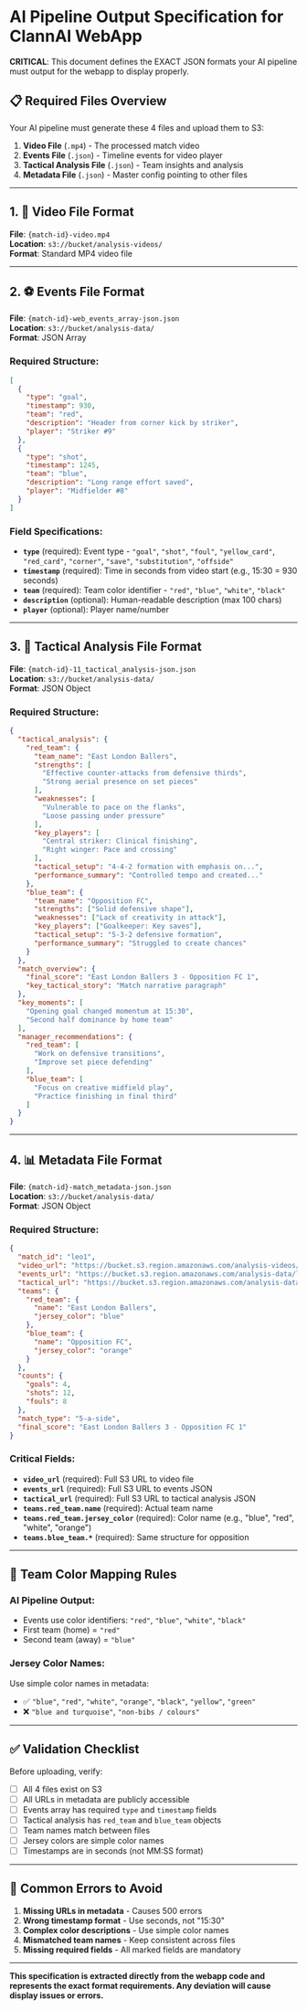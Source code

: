 # AI Pipeline Output Specification for ClannAI WebApp

**CRITICAL**: This document defines the EXACT JSON formats your AI pipeline must output for the webapp to display properly.

## 📋 Required Files Overview

Your AI pipeline must generate these 4 files and upload them to S3:

1. **Video File** (`.mp4`) - The processed match video
2. **Events File** (`.json`) - Timeline events for video player
3. **Tactical Analysis File** (`.json`) - Team insights and analysis  
4. **Metadata File** (`.json`) - Master config pointing to other files

---

## 1. 🎥 Video File Format

**File**: `{match-id}-video.mp4`  
**Location**: `s3://bucket/analysis-videos/`  
**Format**: Standard MP4 video file

---

## 2. ⚽ Events File Format

**File**: `{match-id}-web_events_array-json.json`  
**Location**: `s3://bucket/analysis-data/`  
**Format**: JSON Array

### Required Structure:
```json
[
  {
    "type": "goal",
    "timestamp": 930,
    "team": "red",
    "description": "Header from corner kick by striker",
    "player": "Striker #9"
  },
  {
    "type": "shot", 
    "timestamp": 1245,
    "team": "blue",
    "description": "Long range effort saved",
    "player": "Midfielder #8"
  }
]
```

### Field Specifications:
- **`type`** (required): Event type - `"goal"`, `"shot"`, `"foul"`, `"yellow_card"`, `"red_card"`, `"corner"`, `"save"`, `"substitution"`, `"offside"`
- **`timestamp`** (required): Time in seconds from video start (e.g., 15:30 = 930 seconds)
- **`team`** (required): Team color identifier - `"red"`, `"blue"`, `"white"`, `"black"`
- **`description`** (optional): Human-readable description (max 100 chars)
- **`player`** (optional): Player name/number

---

## 3. 🧠 Tactical Analysis File Format

**File**: `{match-id}-11_tactical_analysis-json.json`  
**Location**: `s3://bucket/analysis-data/`  
**Format**: JSON Object

### Required Structure:
```json
{
  "tactical_analysis": {
    "red_team": {
      "team_name": "East London Ballers",
      "strengths": [
        "Effective counter-attacks from defensive thirds",
        "Strong aerial presence on set pieces"
      ],
      "weaknesses": [
        "Vulnerable to pace on the flanks",
        "Loose passing under pressure"
      ],
      "key_players": [
        "Central striker: Clinical finishing",
        "Right winger: Pace and crossing"
      ],
      "tactical_setup": "4-4-2 formation with emphasis on...",
      "performance_summary": "Controlled tempo and created..."
    },
    "blue_team": {
      "team_name": "Opposition FC",
      "strengths": ["Solid defensive shape"],
      "weaknesses": ["Lack of creativity in attack"],
      "key_players": ["Goalkeeper: Key saves"],
      "tactical_setup": "5-3-2 defensive formation",
      "performance_summary": "Struggled to create chances"
    }
  },
  "match_overview": {
    "final_score": "East London Ballers 3 - Opposition FC 1",
    "key_tactical_story": "Match narrative paragraph"
  },
  "key_moments": [
    "Opening goal changed momentum at 15:30",
    "Second half dominance by home team"
  ],
  "manager_recommendations": {
    "red_team": [
      "Work on defensive transitions",
      "Improve set piece defending"
    ],
    "blue_team": [
      "Focus on creative midfield play",
      "Practice finishing in final third"
    ]
  }
}
```

---

## 4. 📊 Metadata File Format

**File**: `{match-id}-match_metadata-json.json`  
**Location**: `s3://bucket/analysis-data/`  
**Format**: JSON Object

### Required Structure:
```json
{
  "match_id": "leo1",
  "video_url": "https://bucket.s3.region.amazonaws.com/analysis-videos/leo1-video.mp4",
  "events_url": "https://bucket.s3.region.amazonaws.com/analysis-data/leo1-web_events_array-json.json",
  "tactical_url": "https://bucket.s3.region.amazonaws.com/analysis-data/leo1-11_tactical_analysis-json.json",
  "teams": {
    "red_team": {
      "name": "East London Ballers",
      "jersey_color": "blue"
    },
    "blue_team": {
      "name": "Opposition FC", 
      "jersey_color": "orange"
    }
  },
  "counts": {
    "goals": 4,
    "shots": 12,
    "fouls": 8
  },
  "match_type": "5-a-side",
  "final_score": "East London Ballers 3 - Opposition FC 1"
}
```

### Critical Fields:
- **`video_url`** (required): Full S3 URL to video file
- **`events_url`** (required): Full S3 URL to events JSON
- **`tactical_url`** (required): Full S3 URL to tactical analysis JSON
- **`teams.red_team.name`** (required): Actual team name
- **`teams.red_team.jersey_color`** (required): Color name (e.g., "blue", "red", "white", "orange")
- **`teams.blue_team.*`** (required): Same structure for opposition

---

## 🎯 Team Color Mapping Rules

### AI Pipeline Output:
- Events use color identifiers: `"red"`, `"blue"`, `"white"`, `"black"`
- First team (home) = `"red"`
- Second team (away) = `"blue"`

### Jersey Color Names:
Use simple color names in metadata:
- ✅ `"blue"`, `"red"`, `"white"`, `"orange"`, `"black"`, `"yellow"`, `"green"`
- ❌ `"blue and turquoise"`, `"non-bibs / colours"`

---

## ✅ Validation Checklist

Before uploading, verify:

- [ ] All 4 files exist on S3
- [ ] All URLs in metadata are publicly accessible
- [ ] Events array has required `type` and `timestamp` fields
- [ ] Tactical analysis has `red_team` and `blue_team` objects
- [ ] Team names match between files
- [ ] Jersey colors are simple color names
- [ ] Timestamps are in seconds (not MM:SS format)

---

## 🚨 Common Errors to Avoid

1. **Missing URLs in metadata** - Causes 500 errors
2. **Wrong timestamp format** - Use seconds, not "15:30"
3. **Complex color descriptions** - Use simple color names
4. **Mismatched team names** - Keep consistent across files
5. **Missing required fields** - All marked fields are mandatory

---

**This specification is extracted directly from the webapp code and represents the exact format requirements. Any deviation will cause display issues or errors.**